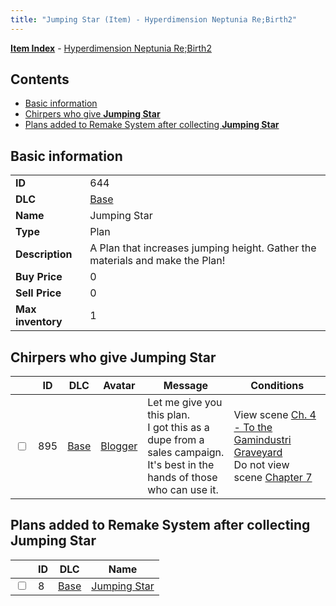 ```yaml
---
title: "Jumping Star (Item) - Hyperdimension Neptunia Re;Birth2"
---
```


[**Item Index**](/neptunia/rb2/item/index.html) - [Hyperdimension Neptunia Re;Birth2](/neptunia/rb2)

## Contents

- [Basic information](#basic-information)
- [Chirpers who give **Jumping Star**](#chirpers-who-give-jumping-star)
- [Plans added to Remake System after collecting **Jumping Star**](#plans-added-to-remake-system-after-collecting-jumping-star)

## Basic information

|   |   |
| -- | -- |
| **ID** | 644 |
| **DLC** | [Base](/neptunia/rb2/dlc/0-base.html) |
| **Name** | Jumping Star |
| **Type** | Plan |
| **Description** | A Plan that increases jumping height. Gather the materials and make the Plan! |
| **Buy Price** | 0 |
| **Sell Price** | 0 |
| **Max inventory** | 1 |

## Chirpers who give **Jumping Star**

|    | ID | DLC | Avatar | Message | Conditions |
| -- | -- | --- | ------ | ------- | ---------- |
| <input type="checkbox" id="rb2-chirper-event-0-895" class="trackbox" /> | 895 | [Base](/neptunia/rb2/dlc/0-base.html) | [Blogger](/neptunia/rb2/avatar/0-131-blogger.html) | Let me give you this plan.<br />I got this as a dupe from a sales campaign.<br />It's best in the hands of those who can use it. | View scene [Ch. 4 - To the Gamindustri Graveyard](/neptunia/rb2/scene/0-304-ch-4-to-the-gamindustri-graveyard.html)<br />Do not view scene [Chapter 7](/neptunia/rb2/scene/0-452-chapter-7.html) |

## Plans added to Remake System after collecting **Jumping Star**

|    | ID | DLC | Name |
| -- | -- | --- | ---- |
| <input type="checkbox" id="rb2-remake-0-8" class="trackbox" /> | 8 | [Base](/neptunia/rb2/dlc/0-base.html) | [Jumping Star](/neptunia/rb2/remake/0-8-jumping-star.html) |